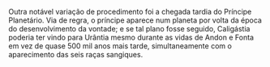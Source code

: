 ﻿Outra notável variação de procedimento foi a chegada tardia do Príncipe Planetário. Via de regra, o príncipe aparece num planeta por volta da época do desenvolvimento da vontade; e se tal plano fosse seguido, Caligástia poderia ter vindo para Urântia mesmo durante as vidas de Andon e Fonta em vez de quase 500 mil anos mais tarde, simultaneamente com o aparecimento das seis raças sangiques.